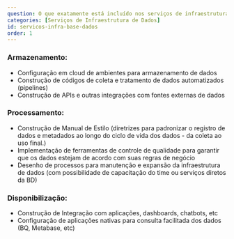 ```yaml
---
question: O que exatamente está incluído nos serviços de infraestrutura de dados da Base dos Dados?
categories: [Serviços de Infraestrutura de Dados]
id: servicos-infra-base-dados
order: 1
---
```


### Armazenamento:
- Configuração em cloud de ambientes para armazenamento de dados
- Construção de códigos de coleta e tratamento de dados automatizados (pipelines)
- Construção de APIs e outras integrações com fontes externas de dados
### Processamento:
- Construção de Manual de Estilo (diretrizes para padronizar o registro de dados e metadados ao longo do ciclo de vida dos dados - da coleta ao uso final.)
- Implementação de ferramentas de controle de qualidade para garantir que os dados estejam de acordo com suas regras de negócio
- Desenho de processos para manutenção e expansão da infraestrutura de dados (com possibilidade de capacitação do time ou serviços diretos da BD)
### Disponibilização:
- Construção de Integração com aplicações, dashboards, chatbots, etc
- Configuração de aplicações nativas para consulta facilitada dos dados (BQ, Metabase, etc)

